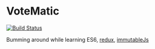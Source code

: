 # VoteMatic

[![Build Status](https://travis-ci.org/lemonizer/votematic.svg?branch=master)](https://travis-ci.org/lemonizer/votematic)

Bumming around while learning ES6, [redux](https://github.com/rackt/redux), [immutableJs](https://facebook.github.io/immutable-js/)
